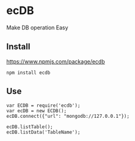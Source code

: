 # ecDB
Make DB operation Easy

## Install
https://www.npmjs.com/package/ecdb
```shell
npm install ecdb
```

## Use
```shell
var ECDB = require('ecdb');
var ecDB = new ECDB();
ecDB.connect({"url": "mongodb://127.0.0.1"});

ecDB.listTable();
ecDB.listData('TableName');
```
